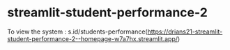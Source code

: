 # streamlit-student-performance-2

To view the system : s.id/students-performance(https://drians21-streamlit-student-performance-2--homepage-w7a7hx.streamlit.app/)
